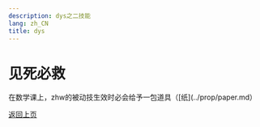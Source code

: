 ```yaml
---
description: dys之二技能
lang: zh_CN
title: dys
---
```


# 见死必救
在数学课上，zhw的被动技生效时必会给予一包道具（[纸](../prop/paper.md）

[返回上页](../character/student_dys.md)